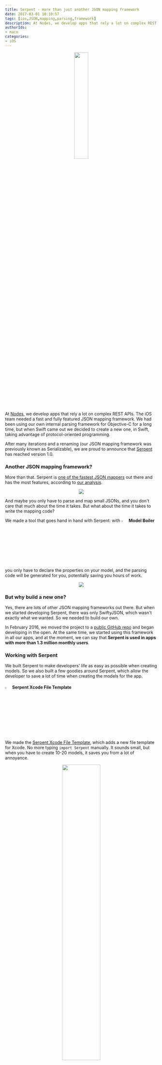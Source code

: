 ```yaml
---
title: Serpent - more than just another JSON mapping framework
date: 2017-03-01 10:10:57
tags: [ios,JSON,mapping,parsing,framework]
description: At Nodes, we develop apps that rely a lot on complex REST APIs. The iOS team needed a fast and fully featured JSON mapping framework.
authorIds: 
- maco
categories:
- iOS
---
```


<p align="center"><img src="https://d1gwekl0pol55k.cloudfront.net/image/nstack/translate_values/Serpent_icon_MKPKLwKrTM.png" width="30%"/></p>

At [Nodes](https://nodesagency.com), we develop apps that rely a lot on complex REST APIs. The iOS team needed a fast and fully featured JSON mapping framework.
We had been using our own internal parsing framework for Objective-C for a long time, but when Swift came out we decided to create a new one, in Swift, taking advantage of protocol-oriented programming. 

After many iterations and a renaming (our JSON mapping framework was previously known as Serializable), we are proud to announce that [Serpent](https://github.com/nodes-ios/Serpent) has reached version 1.0.



### Another JSON mapping framework?

More than that. Serpent is [one of the fastest JSON mappers](https://github.com/nodes-ios/SerpentPerformanceComparison#-the-results)  out there and has the most features, according to [our analysis](https://github.com/nodes-ios/SerpentPerformanceComparison#-feature-comparison).

<p align="center"><img class="d-inline" src="https://raw.githubusercontent.com/nodes-ios/SerpentPerformanceComparison/master/chart.png"/></p>

And maybe you only have to parse and map small JSONs, and you don't care that much about the time it takes. But what about the time it takes to write the mapping code? 

We made a tool that goes hand in hand with Serpent: with <img class="d-inline" src="https://d1gwekl0pol55k.cloudfront.net/image/nstack/translate_values/ModelBoiler_1281_Hkq7ey3ZGo.png" width="4%"/> **Model Boiler** you only have to declare the properties on your model, and the parsing code will be generated for you, potentially saving you hours of work. 

<p align="center"><img src="https://d1gwekl0pol55k.cloudfront.net/image/nstack/translate_values/ModelBoiler_5S0fTmSARI.gif"/></p>




### But why build a new one?
Yes, there are lots of other JSON mapping frameworks out there. But when we started developing Serpent, there was only SwiftyJSON, which wasn't exactly what we wanted. So we needed to build our own. 

In February 2016, we moved the project to a [public GitHub repo](https://github.com/nodes-ios/Serpent) and began developing in the open. At the same time, we started using this framework in all our apps, and at the moment, we can say that **Serpent is used in apps with more than 1.3 million monthly users**.

### Working with Serpent

We built Serpent to make developers' life as easy as possible when creating models. So we also built a few goodies around Serpent, which allow the developer to save a lot of time when creating the models for the app. 

#### <img class="d-inline" src="https://d1gwekl0pol55k.cloudfront.net/image/nstack/translate_values/TemplateIcon_ma6gVMOOZ7.png" width="4%"/> Serpent Xcode File Template

We made the [Serpent Xcode File Template](https://github.com/nodes-ios/SerpentXcodeFileTemplate), which adds a new file template for Xcode. No more typing `import Serpent` manually. It sounds small, but when you have to create 10-20 models, it saves you from a lot of annoyance. 

<p align="center"><img src="https://d1gwekl0pol55k.cloudfront.net/image/nstack/translate_values/687474703a2f2f692e696d6775722e636f6d2f6a75647a614a5a2e706e67_JSsVywYm5H.png" width="50%"/></p>

#### <img class="d-inline" src="https://d1gwekl0pol55k.cloudfront.net/image/nstack/translate_values/ModelBoiler_1281_Hkq7ey3ZGo.png" width="4%"/> Model Boiler

The most annoying part when working with JSONs in Swift is typing all the parsing code. We made a tool that works with Serpent that does that for you. The [Model Boiler](https://github.com/nodes-ios/ModelBoiler) is a small macOS app that lives in your mac's menu bar. In Xcode (or your favourite editor), select the code for the model and its properties, and press a keyboard shortcut, and the Model Boiler will generate the necessary code for parsing to your Clipboard. You can just paste the parsing code in your model. And that's it.

<p align="center"><img src="https://d1gwekl0pol55k.cloudfront.net/image/nstack/translate_values/modelboiler_QFktJAlXOv.gif" width="40%"/></p>



Together with the Xcode file template and with the Model Boiler, Serpent is (in our opinion) the easiest and most pleasant to use JSON mapping framework for Swift.


### Why Serpent?
Here's a short list of some of the advantages that Serpent has:

* Its own [Xcode file template](https://github.com/nodes-ios/SerpentXcodeFileTemplate)
* Its own code generator: [<img class="d-inline" src="https://d1gwekl0pol55k.cloudfront.net/image/nstack/translate_values/ModelBoiler_1281_Hkq7ey3ZGo.png" width="4%"/> Model Boiler](https://github.com/nodes-ios/ModelBoiler)
* The best balance between speed and features. We did [the tests](https://github.com/nodes-ios/SerpentPerformanceComparison) and we compared it to 0some of the most popular JSON mapping frameworks out there.
* [100% test coverage](https://codecov.io/github/nodes-ios/Serpent)
* Carthage, CocoaPods and Swift Package Manager support
* Different versions of it are used in apps used by more than 1.3 million users every month (based on analytics data for some of our apps).


We're really proud to be able to release the 1.0 version of Serpent. The biggest thanks go to all the [contributors that made it possible](https://github.com/nodes-ios/Serpent/graphs/contributors). We hope more developers find Serpent useful and give it a try in their apps. 

Serpent is [open source](https://github.com/nodes-ios/Serpent). If you find bugs or have ideas for new features, you're more than welcome to contribute to Serpent. And if you really like what we're doing, check out the [Nodes careers page](https://www.nodesagency.com/careers/) and join us to make awesome things together.
